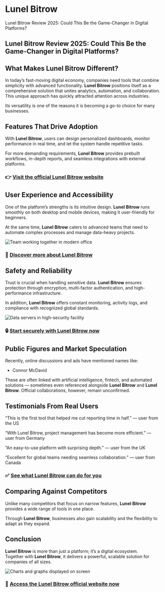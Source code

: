 # Lunel Bitrow
Lunel Bitrow Review 2025: Could This Be the Game-Changer in Digital Platforms?
## Lunel Bitrow Review 2025: Could This Be the Game-Changer in Digital Platforms?

## What Makes Lunel Bitrow Different?
In today’s fast-moving digital economy, companies need tools that combine simplicity with advanced functionality. **Lunel Bitrow** positions itself as a comprehensive solution that unites analytics, automation, and collaboration.  
This unique approach has quickly attracted attention across industries.  

Its versatility is one of the reasons it is becoming a go-to choice for many businesses.

## Features That Drive Adoption
With **Lunel Bitrow**, users can design personalized dashboards, monitor performance in real time, and let the system handle repetitive tasks.  

For more demanding requirements, **Lunel Bitrow** provides prebuilt workflows, in-depth reports, and seamless integrations with external platforms.

### 👉 **[Visit the official Lunel Bitrow website](https://lunelbitrow.net)**

## User Experience and Accessibility
One of the platform’s strengths is its intuitive design. **Lunel Bitrow** runs smoothly on both desktop and mobile devices, making it user-friendly for beginners.  

At the same time, **Lunel Bitrow** caters to advanced teams that need to automate complex processes and manage data-heavy projects.

![Team working together in modern office](https://images.pexels.com/photos/5673488/pexels-photo-5673488.jpeg?auto=compress&cs=tinysrgb&w=1170&h=780&dpr=1)

### 🔗 **[Discover more about Lunel Bitrow](https://lunelbitrow.net)**

## Safety and Reliability
Trust is crucial when handling sensitive data. **Lunel Bitrow** ensures protection through encryption, multi-factor authentication, and high-performance infrastructure.  

In addition, **Lunel Bitrow** offers constant monitoring, activity logs, and compliance with recognized global standards.

![Data servers in high-security facility](https://images.pexels.com/photos/373543/pexels-photo-373543.jpeg?auto=compress&cs=tinysrgb&w=1170&h=780&dpr=1)

### 🔒 **[Start securely with Lunel Bitrow now](https://lunelbitrow.net)**

## Public Figures and Market Speculation
Recently, online discussions and ads have mentioned names like:  

- Connor McDavid  

These are often linked with artificial intelligence, fintech, and automated solutions — sometimes even referenced alongside **Lunel Bitrow** and **Lunel Bitrow**. Official collaborations, however, remain unconfirmed.

## Testimonials From Real Users
“This is the first tool that helped me cut reporting time in half.” — user from the US  

“With Lunel Bitrow, project management has become more efficient.” — user from Germany  

“An easy-to-use platform with surprising depth.” — user from the UK  

“Excellent for global teams needing seamless collaboration.” — user from Canada  

### ✅ **[See what Lunel Bitrow can do for you](https://lunelbitrow.net)**

## Comparing Against Competitors
Unlike many competitors that focus on narrow features, **Lunel Bitrow** provides a wide range of tools in one place.  

Through **Lunel Bitrow**, businesses also gain scalability and the flexibility to adapt as they expand.

## Conclusion
**Lunel Bitrow** is more than just a platform; it’s a digital ecosystem.  
Together with **Lunel Bitrow**, it delivers a powerful, scalable solution for companies of all sizes.  

![Charts and graphs displayed on screen](https://images.pexels.com/photos/669610/pexels-photo-669610.jpeg?auto=compress&cs=tinysrgb&w=1170&h=780&dpr=1)

### 🚀 **[Access the Lunel Bitrow official website now](https://lunelbitrow.net)**
